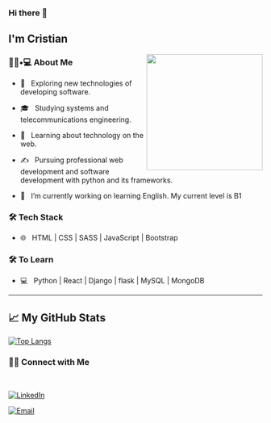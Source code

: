 ### Hi there 👋<h2> I'm Cristian</h2>

<img align='right' src="https://media.giphy.com/media/M9gbBd9nbDrOTu1Mqx/giphy.gif" width="230">

<h3> 👨🏻•💻 About Me </h3>

- 🤔 &nbsp; Exploring new technologies of developing software.

- 🎓 &nbsp; Studying systems and telecommunications engineering.

- 🌱 &nbsp; Learning about technology on the web.

- ✍️ &nbsp; Pursuing professional web development and software development with python and its frameworks.

- 🔭 &nbsp; I’m currently working on learning English. My current level is B1


<h3>🛠 Tech Stack</h3>

<!-- - 💻 &nbsp; Python | Java | Postgres | MySQL -->

- 🌐 &nbsp; HTML | CSS | SASS | JavaScript | Bootstrap


<h3>🛠 To Learn</h3>

<!-- - 🔧 &nbsp; AWS | Docker🐳 | Firebase | flask -->
- 💻 &nbsp; Python | React | Django | flask | MySQL | MongoDB

<hr>

## &#x1f4c8; My GitHub Stats


[![Top Langs](https://github-readme-stats.vercel.app/api/top-langs/?username=cdgutierrez456&show_icons=true&theme=tokyonight)](https://github.com/anuraghazra/github-readme-stats)


<h3> 🤝🏻 Connect with Me </h3>

<br>


<p align="center">

<a href="https://www.linkedin.com/in/cristian-david-guti%C3%A9rrez-bedoya-6a185b124/"><img alt="LinkedIn" src="https://img.shields.io/badge/LinkedIn-blue?style=flat-square&logo=linkedin"></a>

<a href="mailto:cdgutierrez456@gmail.com"><img alt="Email" src="https://img.shields.io/badge/Email-cdgutierrez456@gmail.com-blue?style=flat-square&logo=gmail"></a>

</p>


<!--
**cdgutierrez456/cdgutierrez456** is a ✨ _special_ ✨ repository because its `README.md` (this file) appears on your GitHub profile.

Here are some ideas to get you started:

- 🔭 I’m currently working on ...
- 🌱 I’m currently learning ...
- 👯 I’m looking to collaborate on ...
- 🤔 I’m looking for help with ...
- 💬 Ask me about ...
- 📫 How to reach me: ...
- 😄 Pronouns: ...
- ⚡ Fun fact: ...
-->
